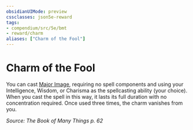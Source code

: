```yaml
---
obsidianUIMode: preview
cssclasses: json5e-reward
tags:
- compendium/src/5e/bmt
- reward/charm
aliases: ["Charm of the Fool"]
---
```

# Charm of the Fool

You can cast [Major Image](/Systems/5e/spells/major-image.md), requiring no spell components and using your Intelligence, Wisdom, or Charisma as the spellcasting ability (your choice). When you cast the spell in this way, it lasts its full duration with no concentration required. Once used three times, the charm vanishes from you.

*Source: The Book of Many Things p. 62*